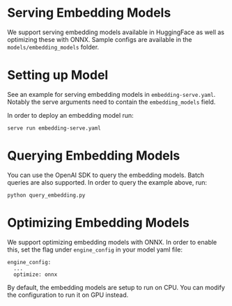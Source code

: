 # Serving Embedding Models

We support serving embedding models available in HuggingFace as well as optimizing these with ONNX. Sample configs are available in the `models/embedding_models` folder.

# Setting up Model

See an example for serving embedding models in `embedding-serve.yaml`. Notably the serve arguments need to contain the `embedding_models` field. 

In order to deploy an embedding model run:
```shell
serve run embedding-serve.yaml
```

# Querying Embedding Models

You can use the OpenAI SDK to query the embedding models. Batch queries are also supported. In order to query the example above, run:

```shell
python query_embedding.py
```

# Optimizing Embedding Models

We support optimizing embedding models with ONNX. In order to enable this, set the flag under `engine_config` in your model yaml file: 

```shell
engine_config:
  ...
  optimize: onnx
```

By default, the embedding models are setup to run on CPU. You can modify the configuration to run it on GPU instead.
